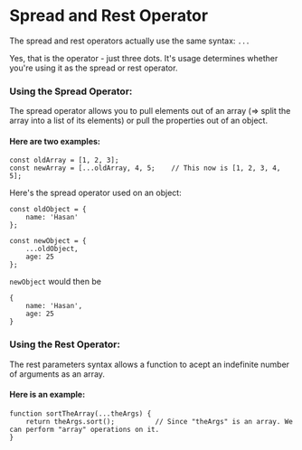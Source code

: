 # Spread and Rest Operator

The spread and rest operators actually use the same syntax: `...`

Yes, that is the operator - just three dots. It's usage determines whether you're using it as the spread or rest operator.

### Using the Spread Operator:

The spread operator allows you to pull elements out of an array (=> split the array into a list of its elements) or pull the properties out of an object.

#### Here are two examples:

```
const oldArray = [1, 2, 3];
const newArray = [...oldArray, 4, 5;    // This now is [1, 2, 3, 4, 5];
```

Here's the spread operator used on an object:
```
const oldObject = {
    name: 'Hasan'
};

const newObject = {
    ...oldObject,
    age: 25
};
```

`newObject` would then be
```
{
    name: 'Hasan',
    age: 25
}
```


### Using the Rest Operator:

The rest parameters syntax allows a function to acept an indefinite number of arguments as an array.

#### Here is an example:

```
function sortTheArray(...theArgs) {
    return theArgs.sort();          // Since "theArgs" is an array. We can perform "array" operations on it.
}
```
